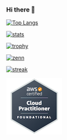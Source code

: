 ### Hi there 👋

[![Top Langs](https://github-readme-stats.vercel.app/api/top-langs/?username=dznbk&layout=compact)](https://github.com/anuraghazra/github-readme-stats)

[![stats](https://github-readme-stats.vercel.app/api?username=dznbk)](https://github.com/anuraghazra/github-readme-stats)

[![trophy](https://github-profile-trophy.vercel.app/?username=dznbk)](https://github.com/ryo-ma/github-profile-trophy)

[![zenn](https://github-readme-blog-score.vercel.app/api/get_zenn_score?zennId=d_pontaro&v=4)](https://zenn.dev/d_pontaro)

[![streak](https://github-readme-streak-stats.herokuapp.com/?user=dznbk)](https://github.com/DenverCoder1/github-readme-streak-stats)

[![AWS CLF](images/aws-certified-cloud-practitioner.png)](https://www.credly.com/badges/12b1ce9b-914e-46ca-bb86-0c57fef59583/public_url)

<!--
**dznbk/dznbk** is a ✨ _special_ ✨ repository because its `README.md` (this file) appears on your GitHub profile.

Here are some ideas to get you started:

- 🔭 I’m currently working on ...
- 🌱 I’m currently learning ...
- 👯 I’m looking to collaborate on ...
- 🤔 I’m looking for help with ...
- 💬 Ask me about ...
- 📫 How to reach me: ...
- 😄 Pronouns: ...
- ⚡ Fun fact: ...
-->
